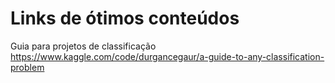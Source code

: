# Links de ótimos conteúdos

Guia para projetos de classificação
https://www.kaggle.com/code/durgancegaur/a-guide-to-any-classification-problem